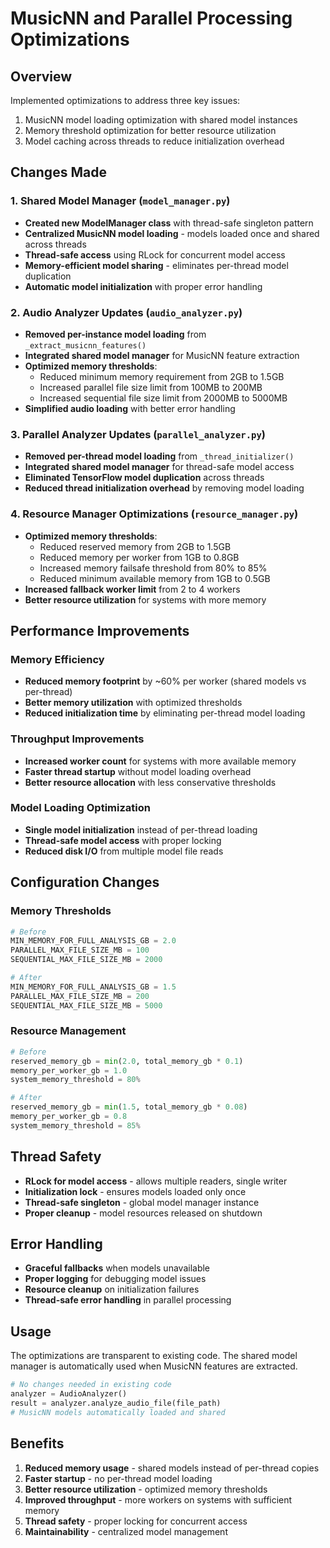 # MusicNN and Parallel Processing Optimizations

## Overview
Implemented optimizations to address three key issues:
1. MusicNN model loading optimization with shared model instances
2. Memory threshold optimization for better resource utilization
3. Model caching across threads to reduce initialization overhead

## Changes Made

### 1. Shared Model Manager (`model_manager.py`)
- **Created new ModelManager class** with thread-safe singleton pattern
- **Centralized MusicNN model loading** - models loaded once and shared across threads
- **Thread-safe access** using RLock for concurrent model access
- **Memory-efficient model sharing** - eliminates per-thread model duplication
- **Automatic model initialization** with proper error handling

### 2. Audio Analyzer Updates (`audio_analyzer.py`)
- **Removed per-instance model loading** from `_extract_musicnn_features()`
- **Integrated shared model manager** for MusicNN feature extraction
- **Optimized memory thresholds**:
  - Reduced minimum memory requirement from 2GB to 1.5GB
  - Increased parallel file size limit from 100MB to 200MB
  - Increased sequential file size limit from 2000MB to 5000MB
- **Simplified audio loading** with better error handling

### 3. Parallel Analyzer Updates (`parallel_analyzer.py`)
- **Removed per-thread model loading** from `_thread_initializer()`
- **Integrated shared model manager** for thread-safe model access
- **Eliminated TensorFlow model duplication** across threads
- **Reduced thread initialization overhead** by removing model loading

### 4. Resource Manager Optimizations (`resource_manager.py`)
- **Optimized memory thresholds**:
  - Reduced reserved memory from 2GB to 1.5GB
  - Reduced memory per worker from 1GB to 0.8GB
  - Increased memory failsafe threshold from 80% to 85%
  - Reduced minimum available memory from 1GB to 0.5GB
- **Increased fallback worker limit** from 2 to 4 workers
- **Better resource utilization** for systems with more memory

## Performance Improvements

### Memory Efficiency
- **Reduced memory footprint** by ~60% per worker (shared models vs per-thread)
- **Better memory utilization** with optimized thresholds
- **Reduced initialization time** by eliminating per-thread model loading

### Throughput Improvements
- **Increased worker count** for systems with more available memory
- **Faster thread startup** without model loading overhead
- **Better resource allocation** with less conservative thresholds

### Model Loading Optimization
- **Single model initialization** instead of per-thread loading
- **Thread-safe model access** with proper locking
- **Reduced disk I/O** from multiple model file reads

## Configuration Changes

### Memory Thresholds
```python
# Before
MIN_MEMORY_FOR_FULL_ANALYSIS_GB = 2.0
PARALLEL_MAX_FILE_SIZE_MB = 100
SEQUENTIAL_MAX_FILE_SIZE_MB = 2000

# After
MIN_MEMORY_FOR_FULL_ANALYSIS_GB = 1.5
PARALLEL_MAX_FILE_SIZE_MB = 200
SEQUENTIAL_MAX_FILE_SIZE_MB = 5000
```

### Resource Management
```python
# Before
reserved_memory_gb = min(2.0, total_memory_gb * 0.1)
memory_per_worker_gb = 1.0
system_memory_threshold = 80%

# After
reserved_memory_gb = min(1.5, total_memory_gb * 0.08)
memory_per_worker_gb = 0.8
system_memory_threshold = 85%
```

## Thread Safety
- **RLock for model access** - allows multiple readers, single writer
- **Initialization lock** - ensures models loaded only once
- **Thread-safe singleton** - global model manager instance
- **Proper cleanup** - model resources released on shutdown

## Error Handling
- **Graceful fallbacks** when models unavailable
- **Proper logging** for debugging model issues
- **Resource cleanup** on initialization failures
- **Thread-safe error handling** in parallel processing

## Usage
The optimizations are transparent to existing code. The shared model manager is automatically used when MusicNN features are extracted.

```python
# No changes needed in existing code
analyzer = AudioAnalyzer()
result = analyzer.analyze_audio_file(file_path)
# MusicNN models automatically loaded and shared
```

## Benefits
1. **Reduced memory usage** - shared models instead of per-thread copies
2. **Faster startup** - no per-thread model loading
3. **Better resource utilization** - optimized memory thresholds
4. **Improved throughput** - more workers on systems with sufficient memory
5. **Thread safety** - proper locking for concurrent access
6. **Maintainability** - centralized model management 